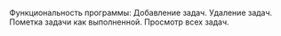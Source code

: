 Функциональность программы:
Добавление задач.
Удаление задач.
Пометка задачи как выполненной.
Просмотр всех задач.
